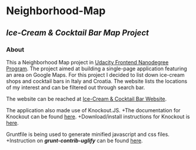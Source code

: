 # Neighborhood-Map


## _Ice-Cream & Cocktail Bar Map Project_


### About


This a Neighborhood Map project in [Udacity Frontend Nanodegree Program](https://www.udacity.com/course/front-end-web-developer-nanodegree--nd001).
The project aimed at building a single-page application featuring an area on Google Maps.
For this project I decided to list down ice-cream shops and cocktail bars in Italy and Croatia. The website lists the locations of my interest and can be filtered out through search bar.


The website can be reached at [Ice-Cream & Cocktail Bar Website](https://snehal1791.github.io/Neighborhood-Map/).


The application also made use of Knockout.JS.
+The documentation for Knockout can be found [here](http://knockoutjs.com/documentation/introduction.html).
+Download/install instructions for Knockout is [here](http://knockoutjs.com/downloads/index.html).


Gruntfile is being used to generate minified javascript and css files.
+Instruction on **_grunt-contrib-uglify_** can be found [here](https://github.com/gruntjs/grunt-contrib-uglify).
